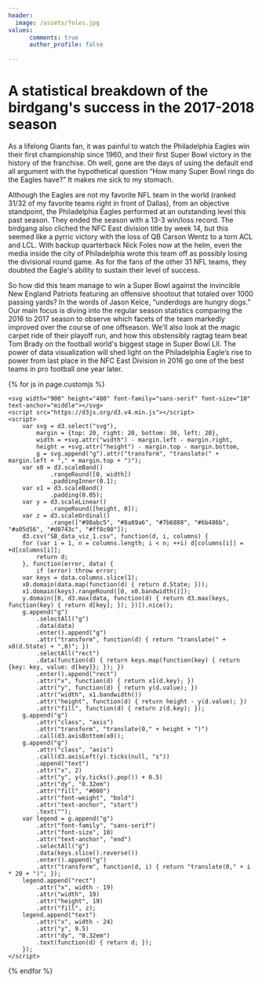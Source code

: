 ```yaml
---
header:
  image: /assets/foles.jpg
values:
      comments: true
      author_profile: false
      
---
```


# A statistical breakdown of the birdgang's success in the 2017-2018 season

As a lifelong Giants fan, it was painful to watch the Philadelphia Eagles win their first championship 
since 1960, and their first Super Bowl victory in the history of the franchise. Oh well, gone are the days of using the default end all argument with the hypothetical question “How many Super Bowl rings do the Eagles have?” It makes me sick to my stomach.

Although the Eagles are not my favorite NFL team in the world (ranked 31/32 of my favorite teams right in front of Dallas), from an objective standpoint, the Philadelphia Eagles performed at an outstanding level this past season. They ended the season with a 13-3 win/loss record. The birdgang also cliched the NFC East division title by week 14, but this seemed like a pyrric victory with the loss of QB Carson Wentz to a torn ACL and LCL. With backup quarterback Nick Foles now at the helm, even the media inside the city of Philadelphia wrote this team off as possibly losing the divisional round game. As for the fans of the other 31 NFL teams, they doubted the Eagle's ability to sustain their level of success.

So how did this team manage to win a Super Bowl against the invincible New England Patriots featuring an offensive shootout that totaled over 1000 passing yards? In the words of Jason Kelce, 
“underdogs are hungry dogs.” Our main focus is diving into the regular season statistics comparing the 2016 to 2017 season to observe which facets of the team markedly improved over the course of one offseason. 
We'll also look at the magic carpet ride of their playoff run, and how this obstensibly ragtag team beat Tom Brady on the football world's biggest stage in Super Bowl LII. 
The power of data visualization will shed light on the Philadelphia Eagle’s rise to power from last place in the NFC East Division in 2016 go one of the best teams in pro football one year later.

{% for js in page.customjs %}
<style>
	.links line {
  	stroke: #999;
  	stroke-opacity: 0.6;
	}
	.nodes circle {
  	stroke: #fff;
  	stroke-width: 1.5px;
	}
	</style>
	<svg width="900" height="480" font-family="sans-serif" font-size="10" text-anchor="middle"></svg>
	<script src="https://d3js.org/d3.v4.min.js"></script>
	<script>
		var svg = d3.select("svg"),
    		margin = {top: 20, right: 20, bottom: 30, left: 20},
    		width = +svg.attr("width") - margin.left - margin.right,
    		height = +svg.attr("height") - margin.top - margin.bottom,
    		g = svg.append("g").attr("transform", "translate(" + margin.left + "," + margin.top + ")");
		var x0 = d3.scaleBand()
    			.rangeRound([0, width])
    			.paddingInner(0.1);
		var x1 = d3.scaleBand()
    			.padding(0.05);
		var y = d3.scaleLinear()
    			.rangeRound([height, 0]);
		var z = d3.scaleOrdinal()
    			.range(["#98abc5", "#8a89a6", "#7b6888", "#6b486b", "#a05d56", "#d0743c", "#ff8c00"]);
		d3.csv("SB_data_viz_1.csv", function(d, i, columns) {
  		for (var i = 1, n = columns.length; i < n; ++i) d[columns[i]] = +d[columns[i]];
  			return d;
		}, function(error, data) {
  			if (error) throw error;
  		var keys = data.columns.slice(1);
  		x0.domain(data.map(function(d) { return d.State; }));
  		x1.domain(keys).rangeRound([0, x0.bandwidth()]);
  		y.domain([0, d3.max(data, function(d) { return d3.max(keys, function(key) { return d[key]; }); })]).nice();
  		g.append("g")
    		.selectAll("g")
    		.data(data)
    		.enter().append("g")
      		.attr("transform", function(d) { return "translate(" + x0(d.State) + ",0)"; })
    		.selectAll("rect")
    		.data(function(d) { return keys.map(function(key) { return {key: key, value: d[key]}; }); })
    		.enter().append("rect")
      		.attr("x", function(d) { return x1(d.key); })
      		.attr("y", function(d) { return y(d.value); })
      		.attr("width", x1.bandwidth())
      		.attr("height", function(d) { return height - y(d.value); })
      		.attr("fill", function(d) { return z(d.key); });
  		g.append("g")
      		.attr("class", "axis")
      		.attr("transform", "translate(0," + height + ")")
      		.call(d3.axisBottom(x0));
  		g.append("g")
      		.attr("class", "axis")
      		.call(d3.axisLeft(y).ticks(null, "s"))
    		.append("text")
      		.attr("x", 2)
      		.attr("y", y(y.ticks().pop()) + 0.5)
      		.attr("dy", "0.32em")
      		.attr("fill", "#000")
      		.attr("font-weight", "bold")
      		.attr("text-anchor", "start")
      		.text("");
  		var legend = g.append("g")
      		.attr("font-family", "sans-serif")
      		.attr("font-size", 10)
      		.attr("text-anchor", "end")
    		.selectAll("g")
    		.data(keys.slice().reverse())
    		.enter().append("g")
      		.attr("transform", function(d, i) { return "translate(0," + i * 20 + ")"; });
  		legend.append("rect")
      		.attr("x", width - 19)
      		.attr("width", 19)
      		.attr("height", 19)
      		.attr("fill", z);
  		legend.append("text")
      		.attr("x", width - 24)
      		.attr("y", 9.5)
      		.attr("dy", "0.32em")
      		.text(function(d) { return d; });
		});
	</script>
{% endfor %}
